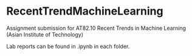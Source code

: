 # RecentTrendMachineLearning

Assignment submission for AT82.10 Recent Trends in Machine Learning (Asian Institute of Technology)

Lab reports can be found in .ipynb in each folder.
